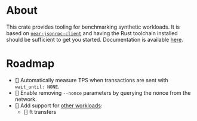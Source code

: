 # About

This crate provides tooling for benchmarking synthetic workloads. It is based on [`near-jsonrpc-client`](https://crates.io/crates/near-jsonrpc-client) and having the Rust toolchain installed should be sufficient to get you started. Documentation is available [here](../../docs/practices/workflows/benchmarking_synthetic_workloads.md).

# Roadmap

- [] Automatically measure TPS when transactions are sent with `wait_until: NONE`.
- [] Enable removing `--nonce` parameters by querying the nonce from the network.
- [] Add support for [other workloads](~/pytest/tests/loadtest/locust/):
  - [] ft transfers
